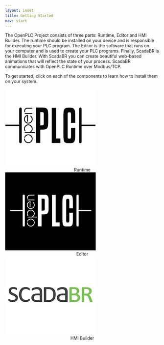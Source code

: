 ```yaml
---
layout: inset
title: Getting Started
nav: start
---
```


The OpenPLC Project consists of three parts: Runtime, Editor and HMI Builder.
The runtime should be installed on your device and is responsible for executing
your PLC program. The Editor is the software that runs on your computer and is
 used to create your PLC programs. Finally, ScadaBR is the HMI Builder. With
 ScadaBR you can create beautiful web-based animations that will reflect the
 state of your process. ScadaBR communicates with OpenPLC Runtime over
 Modbus/TCP.

To get started, click on each of the components to learn how to install them
on your system.

<div class="pure-g">
    <div class="pure-u-1 pure-u-md-1-3">
      <a href="/runtime"><img src="runtime.png" alt=""/></a>
      <div style="text-align:center">Runtime</div>
    </div>
    <div class="pure-u-1 pure-u-md-1-3">
      <a href="/plcopen-editor"><img src="editor.png" alt=""/></a>
      <div style="text-align:center">Editor</div>
    </div>
    <div class="pure-u-1 pure-u-md-1-3">
      <a href="/reference/scadabr"><img src="scadabr.png" alt=""/></a>
      <div style="text-align:center">HMI Builder</div>
    </div>
</div>

